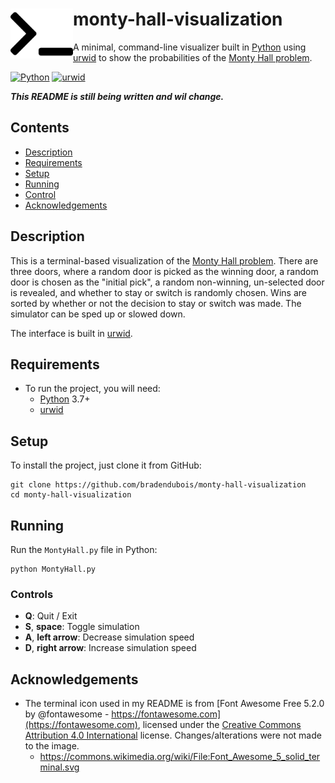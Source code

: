 <div>
  <img align="left" width="100px" src="terminal.svg" alt="Terminal icon" />
  <h1 margin="auto">monty-hall-visualization</h1>
</div>

A minimal, command-line visualizer built in [Python](http://www.python.org/) using [urwid](http://urwid.org/) to show the probabilities of the [Monty Hall problem](https://en.wikipedia.org/wiki/Monty_Hall_problem).

[![Python](https://img.shields.io/badge/Python-3d79aa?style=for-the-badge)](https://www.python.org/)
[![urwid](https://img.shields.io/badge/urwid-grey?style=for-the-badge)](http://urwid.org/)

***This README is still being written and wil change.***

## Contents

- [Description](#description)
- [Requirements](#requirements)
- [Setup](#setup)
- [Running](#running)
- [Control](#controls)
- [Acknowledgements](#acknowledgements)

## Description

This is a terminal-based visualization of the [Monty Hall problem](https://en.wikipedia.org/wiki/Monty_Hall_problem). 
There are three doors, where a random door is picked as the winning door, a random door is chosen as the "initial pick", a random non-winning, un-selected door is revealed, and whether to stay or switch is randomly chosen.
Wins are sorted by whether or not the decision to stay or switch was made. The simulator can be sped up or slowed down.

The interface is built in [urwid](http://urwid.org/).

## Requirements

- To run the project, you will need:
  - [Python](https://www.python.org/) 3.7+
  - [urwid](https://pypi.org/project/urwid/)

## Setup

To install the project, just clone it from GitHub:

```shell script
git clone https://github.com/bradendubois/monty-hall-visualization
cd monty-hall-visualization
```

## Running

Run the ``MontyHall.py`` file in Python:
```shell script
python MontyHall.py
```

### Controls

- **Q**: Quit / Exit
- **S**, **space**: Toggle simulation
- **A**, **left arrow**: Decrease simulation speed
- **D**, **right arrow**: Increase simulation speed

## Acknowledgements

- The terminal icon used in my README is from [Font Awesome Free 5.2.0 by @fontawesome - https://fontawesome.com](https://fontawesome.com), licensed under the [Creative Commons](https://en.wikipedia.org/wiki/Creative_Commons) [Attribution 4.0 International](https://creativecommons.org/licenses/by/4.0/deed.en) license. Changes/alterations were not made to the image.
   - https://commons.wikimedia.org/wiki/File:Font_Awesome_5_solid_terminal.svg
